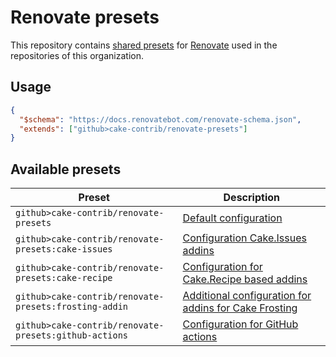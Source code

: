 # Renovate presets

This repository contains [shared presets] for [Renovate] used in the repositories of this organization.

## Usage

```json
{
  "$schema": "https://docs.renovatebot.com/renovate-schema.json",
  "extends": ["github>cake-contrib/renovate-presets"]
}
```

## Available presets

| Preset                                                | Description                                                                  |
|-------------------------------------------------------|------------------------------------------------------------------------------|
| `github>cake-contrib/renovate-presets`                | [Default configuration](default.json)                                        |
| `github>cake-contrib/renovate-presets:cake-issues`    | [Configuration Cake.Issues addins](cake-issues.json)                         |
| `github>cake-contrib/renovate-presets:cake-recipe`    | [Configuration for Cake.Recipe based addins](cake-recipe.json)               |
| `github>cake-contrib/renovate-presets:frosting-addin` | [Additional configuration for addins for Cake Frosting](frosting-addin.json) |
| `github>cake-contrib/renovate-presets:github-actions` | [Configuration for GitHub actions](github-actions.json)                      |

[shared presets]: https://docs.renovatebot.com/config-presets/
[Renovate]: https://renovatebot.com/

